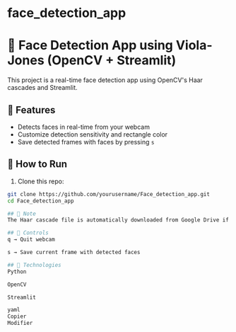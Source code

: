 # face_detection_app

# 👤 Face Detection App using Viola-Jones (OpenCV + Streamlit)

This project is a real-time face detection app using OpenCV's Haar cascades and Streamlit.

## 🔧 Features
- Detects faces in real-time from your webcam
- Customize detection sensitivity and rectangle color
- Save detected frames with faces by pressing `s`

## 🚀 How to Run

1. Clone this repo:
```bash
git clone https://github.com/yourusername/Face_detection_app.git
cd Face_detection_app

## 💾 Note
The Haar cascade file is automatically downloaded from Google Drive if not found locally.

## 📸 Controls
q → Quit webcam

s → Save current frame with detected faces

## 🧠 Technologies
Python

OpenCV

Streamlit

yaml
Copier
Modifier

